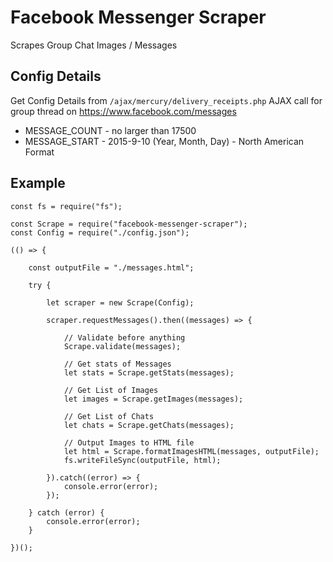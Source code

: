 # Facebook Messenger Scraper
Scrapes Group Chat Images / Messages

## Config Details
Get Config Details from `/ajax/mercury/delivery_receipts.php` AJAX call for group thread on https://www.facebook.com/messages

* MESSAGE_COUNT - no larger than 17500
* MESSAGE_START - 2015-9-10 (Year, Month, Day) - North American Format

## Example

    const fs = require("fs");
    
    const Scrape = require("facebook-messenger-scraper");
    const Config = require("./config.json");
    
    (() => {
    
        const outputFile = "./messages.html";
    
        try {
    
            let scraper = new Scrape(Config);
    
            scraper.requestMessages().then((messages) => {
    
                // Validate before anything
                Scrape.validate(messages);
    
                // Get stats of Messages
                let stats = Scrape.getStats(messages);
    
                // Get List of Images
                let images = Scrape.getImages(messages);
    
                // Get List of Chats
                let chats = Scrape.getChats(messages);
    
                // Output Images to HTML file
                let html = Scrape.formatImagesHTML(messages, outputFile);
                fs.writeFileSync(outputFile, html);
    
            }).catch((error) => {
                console.error(error);
            });
    
        } catch (error) {
            console.error(error);
        }
    
    })();
